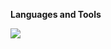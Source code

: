 <p dir="auto"><strong>Languages and Tools</strong></p>
<p align="left">
    <img src="https://skillicons.dev/icons?i=py,django,pycharm,postgres,docker,git,js,html,css" />
</p>

